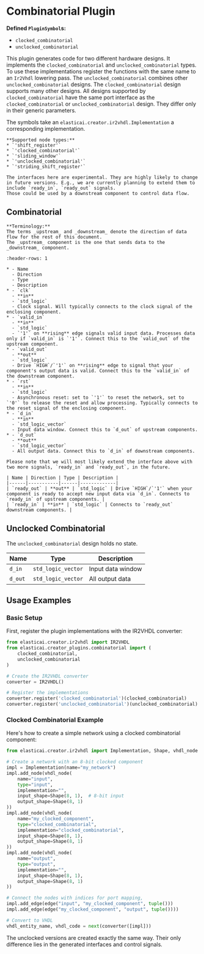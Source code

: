 # Combinatorial Plugin

**Defined `PluginSymbol`s:**

* `clocked_combinatorial`
* `unclocked_combinatorial`

This plugin generates code for two different hardware designs.
It implements the `clocked_combinatorial` and `unclocked_combinatorial` types.
To use these implementations register the functions with
the same name to an `Ir2Vhdl` lowering pass.
The `unclocked_combinatorial` combines other `unclocked_combinatorial` designs.
The `clocked_combinatorial` design supports many other designs.
All designs supported by `clocked_combinatorial` have the same port interface as the `clocked_combinatorial` or `unclocked_combinatorial` design.
They differ only in their generic parameters.

The symbols take an `elasticai.creator.ir2vhdl.Implementation` a corresponding implementation.

```{note}
**Supported node types:**
* `'shift_register'`
* `'clocked_combinatorial'`
* `'sliding_window'`
* `'unclocked_combinatorial'`
* `'striding_shift_register'`
```

```{warning}
The interfaces here are experimental. They are highly likely to change in future versions. E.g., we are currently planning to extend them to include `ready_in`, `ready_out` signals.
Those could be used by a downstream component to control data flow.
```

## Combinatorial

```{note}
**Terminology:**
The terms _upstream_ and _downstream_ denote the direction of data flow for the rest of this document.
The _upstream_ component is the one that sends data to the _downstream_ component.
```

```{list-table}
:header-rows: 1

* - Name
  - Direction
  - Type
  - Description
* - `clk`
  - **in**
  - `std_logic`
  - Clock signal. Will typically connects to the clock signal of the enclosing component.
* - `valid_in`
  - **in**
  - `std_logic`
  - `'1'` on **rising** edge signals valid input data. Processes data only if `valid_in` is `'1'`. Connect this to the `valid_out` of the upstream component.
* - `valid_out`
  - **out**
  - `std_logic`
  - Drive `HIGH`/`'1'` on **rising** edge to signal that your component's output data is valid. Connect this to the `valid_in` of the downstream component.
* - `rst`
  - **in**
  - `std_logic`
  - Asynchronous reset: set to `'1'` to reset the network, set to `'0'` to release the reset and allow processing. Typically connects to the reset signal of the enclosing component.
* - `d_in`
  - **in**
  - `std_logic_vector`
  - Input data window. Connect this to `d_out` of upstream components.
* - `d_out`
  - **out**
  - `std_logic_vector`
  - All output data. Connect this to `d_in` of downstream components.
```

```{warning}
Please note that we will most likely extend the interface above with two more signals, `ready_in` and `ready_out`, in the future.

| Name | Direction | Type | Description |
|------|-----------|------|-------------|
| `ready_out` | **out** | `std_logic` | Drive `HIGH`/`'1'` when your component is ready to accept new input data via `d_in`. Connects to `ready_in` of upstream components. |
| `ready_in` | **in** | `std_logic` | Connects to `ready_out` downstream components. |
```

## Unclocked Combinatorial

The `unclocked_combinatorial` design holds no state.

| Name | Type | Description |
|------|------|-------------|
| `d_in` | `std_logic_vector` | Input data window |
| `d_out` | `std_logic_vector` | All output data |

## Usage Examples

### Basic Setup

First, register the plugin implementations with the IR2VHDL converter:

```python
from elasticai.creator.ir2vhdl import IR2VHDL
from elasticai.creator_plugins.combinatorial import (
    clocked_combinatorial,
    unclocked_combinatorial
)

# Create the IR2VHDL converter
converter = IR2VHDL()

# Register the implementations
converter.register('clocked_combinatorial')(clocked_combinatorial)
converter.register('unclocked_combinatorial')(unclocked_combinatorial)
```

### Clocked Combinatorial Example

Here's how to create a simple network using a clocked combinatorial component:

```python
from elasticai.creator.ir2vhdl import Implementation, Shape, vhdl_node

# Create a network with an 8-bit clocked component
impl = Implementation(name="my_network")
impl.add_node(vhdl_node(
    name="input",
    type="input",
    implementation="",
    input_shape=Shape(8, 1),  # 8-bit input
    output_shape=Shape(8, 1)
))
impl.add_node(vhdl_node(
    name="my_clocked_component",
    type="clocked_combinatorial",
    implementation="clocked_combinatorial",
    input_shape=Shape(8, 1),
    output_shape=Shape(8, 1)
))
impl.add_node(vhdl_node(
    name="output",
    type="output",
    implementation="",
    input_shape=Shape(8, 1),
    output_shape=Shape(8, 1)
))

# Connect the nodes with indices for port mapping,
impl.add_edge(edge("input", "my_clocked_component", tuple()))
impl.add_edge(edge("my_clocked_component", "output", tuple())))

# Convert to VHDL
vhdl_entity_name, vhdl_code = next(converter([impl]))
```

The unclocked versions are created exactly the same way.
Their only difference lies in the generated interfaces and control signals.
